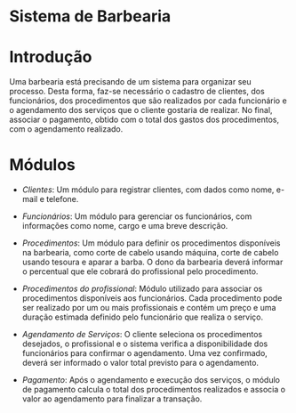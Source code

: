 # Sistema de Barbearia

# Introdução

Uma barbearia está precisando de um sistema para organizar seu processo. Desta forma, faz-se necessário o cadastro de clientes, dos funcionários, dos procedimentos que são realizados por cada funcionário e o agendamento dos serviços que o cliente gostaria de realizar. No final, associar o pagamento, obtido com o total dos gastos dos procedimentos, com o agendamento realizado.

# Módulos

- *Clientes*: Um módulo para registrar clientes, com dados como nome, e-mail e telefone.

- *Funcionários*: Um módulo para gerenciar os funcionários, com informações como nome, cargo e uma breve descrição.

- *Procedimentos*: Um módulo para definir os procedimentos disponíveis na barbearia, como corte de cabelo usando máquina, corte de cabelo usando tesoura e aparar a barba. O dono da barbearia deverá informar o percentual que ele cobrará do profissional pelo procedimento.
  
- *Procedimentos do profissional*: Módulo utilizado para associar os procedimentos disponíveis aos funcionários. Cada procedimento pode ser realizado por um ou mais profissionais e contém um preço e uma duração estimada definido pelo funcionário que realiza o serviço.

- *Agendamento de Serviços*: O cliente seleciona os procedimentos desejados, o profissional e o sistema verifica a disponibilidade dos funcionários para confirmar o agendamento. Uma vez confirmado, deverá ser informado o valor total previsto para o agendamento.

- *Pagamento*: Após o agendamento e execução dos serviços, o módulo de pagamento calcula o total dos procedimentos realizados e associa o valor ao agendamento para finalizar a transação.

